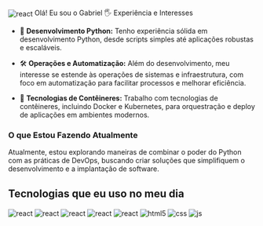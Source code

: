 <img align="center" alt="react" src="https://capsule-render.vercel.app/api?type=waving&height=150&color=000080&section=header&fontAlignY=50" />
Olá! Eu sou o Gabriel  🖐️
Experiência e Interesses

- 🐍 **Desenvolvimento Python:** Tenho experiência sólida em desenvolvimento Python, desde scripts simples até aplicações robustas e escaláveis.

- 🛠️ **Operações e Automatização:** Além do desenvolvimento, meu interesse se estende às operações de sistemas e infraestrutura, com foco em automatização para facilitar processos e melhorar eficiência.

- 🐳 **Tecnologias de Contêineres:** Trabalho com tecnologias de contêineres, incluindo Docker e Kubernetes, para orquestração e deploy de aplicações em ambientes modernos.

### O que Estou Fazendo Atualmente

Atualmente, estou explorando maneiras de combinar o poder do Python com as práticas de DevOps, buscando criar soluções que simplifiquem o desenvolvimento e a implantação de software.


## Tecnologias que eu uso no meu dia

<div style="display: inline_block">
  <img align="center" alt="react" src="https://img.shields.io/badge/Python-3776AB?style=for-the-badge&logo=python&logoColor=white" />
  <img align="center" alt="react" src="https://img.shields.io/badge/Django-092E20?style=for-the-badge&logo=django&logoColor=white" />
  <img align="center" alt="react" src="https://img.shields.io/badge/SQLite-07405E?style=for-the-badge&logo=sqlite&logoColor=white" />
  <img align="center" alt="react" src="https://img.shields.io/badge/Node.js-43853D?style=for-the-badge&logo=node.js&logoColor=white" />
  <img align="center" alt="react" src="https://img.shields.io/badge/Linux-FCC624?style=for-the-badge&logo=linux&logoColor=black" />
  <img align="center" alt="html5" src="https://img.shields.io/badge/HTML5-E34F26?style=for-the-badge&logo=html5&logoColor=white" />
  <img align="center" alt="css" src="https://img.shields.io/badge/CSS3-1572B6?style=for-the-badge&logo=css3&logoColor=white" />
  <img align="center" alt="js" src="https://img.shields.io/badge/JavaScript-F7DF1E?style=for-the-badge&logo=javascript&logoColor=black" />
</div><br/>



